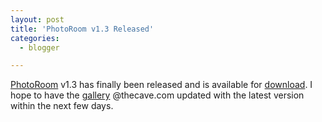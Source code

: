 ```yaml
---
layout: post
title: 'PhotoRoom v1.3 Released'
categories:
  - blogger

---
```


[PhotoRoom](http://photoroom.sourceforge.net/) v1.3 has finally been released and is available for [download](http://photoroom.sourceforge.net/download.html).  I hope to have the [gallery](gallery.aspx)</a> @thecave.com updated with the latest version within the next few days.
